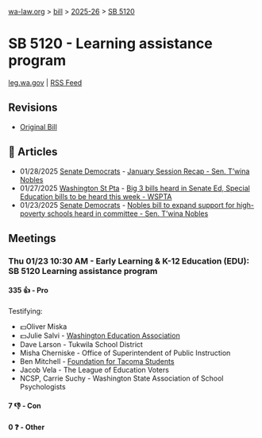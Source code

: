 [wa-law.org](/) > [bill](/bill/) > [2025-26](/bill/2025-26/) > [SB 5120](/bill/2025-26/sb/5120/)

# SB 5120 - Learning assistance program
[leg.wa.gov](https://app.leg.wa.gov/billsummary?BillNumber=5120&Year=2025&Initiative=false) | [RSS Feed](./rss.xml)

## Revisions
* [Original Bill](1/)

## 📰 Articles
* 01/28/2025 [Senate Democrats](/org/senate_democrats/) - [January Session Recap - Sen. T’wina Nobles](https://senatedemocrats.wa.gov/nobles/2025/01/28/january-session-recap-2/#:~:text=SB%205120)
* 01/27/2025 [Washington St Pta](/org/washington_st_pta/) - [Big 3 bills heard in Senate Ed, Special Education bills to be heard this week - WSPTA](https://www.wastatepta.org/2025session-week3/#:~:text=SB%205120)
* 01/23/2025 [Senate Democrats](/org/senate_democrats/) - [Nobles bill to expand support for high-poverty schools heard in committee - Sen. T’wina Nobles](https://senatedemocrats.wa.gov/nobles/2025/01/23/nobles-bill-to-expand-support-for-high-poverty-schools-heard-in-committee/#:~:text=Senate%20Bill%205120)

## Meetings
### Thu 01/23 10:30 AM - Early Learning & K-12 Education (EDU): SB 5120 Learning assistance program
#### 335 👍 - Pro
Testifying:
* 💵Oliver Miska
* 💵Julie Salvi - [Washington Education Association](/org/washington_education_association/)
* Dave Larson - Tukwila School District
* Misha Cherniske - Office of Superintendent of Public Instruction
* Ben Mitchell - [Foundation for Tacoma Students](/org/foundation_for_tacoma_students/)
* Jacob Vela - The League of Education Voters
* NCSP, Carrie Suchy - Washington State Association of School Psychologists

#### 7 👎 - Con

#### 0 ❓ - Other
